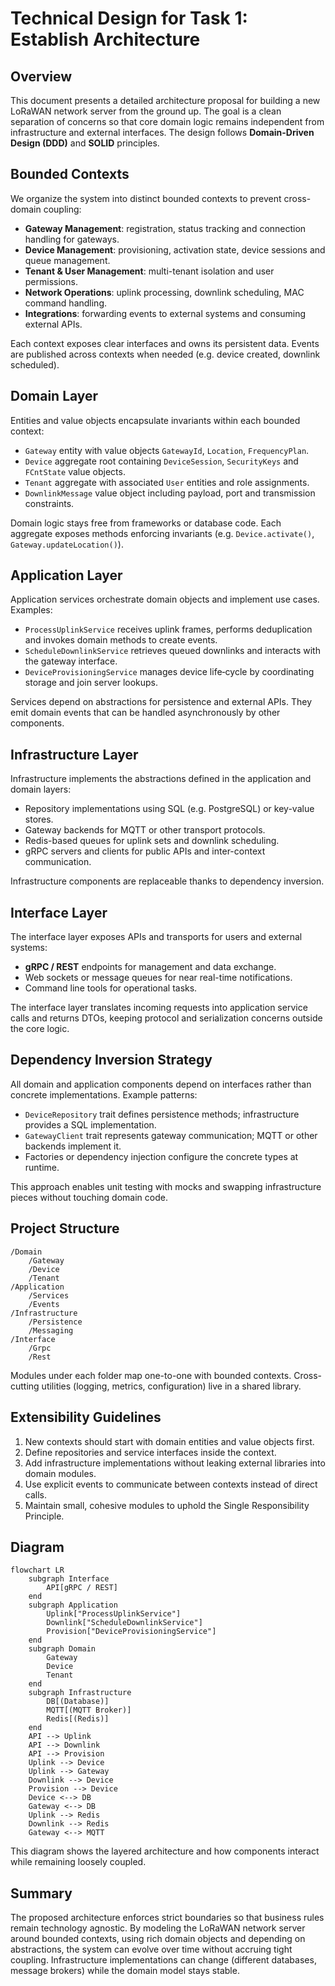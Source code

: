 # Technical Design for Task 1: Establish Architecture

## Overview
This document presents a detailed architecture proposal for building a new LoRaWAN network server from the ground up. The goal is a clean separation of concerns so that core domain logic remains independent from infrastructure and external interfaces. The design follows **Domain-Driven Design (DDD)** and **SOLID** principles.

## Bounded Contexts
We organize the system into distinct bounded contexts to prevent cross-domain coupling:

- **Gateway Management**: registration, status tracking and connection handling for gateways.
- **Device Management**: provisioning, activation state, device sessions and queue management.
- **Tenant & User Management**: multi-tenant isolation and user permissions.
- **Network Operations**: uplink processing, downlink scheduling, MAC command handling.
- **Integrations**: forwarding events to external systems and consuming external APIs.

Each context exposes clear interfaces and owns its persistent data. Events are published across contexts when needed (e.g. device created, downlink scheduled).

## Domain Layer
Entities and value objects encapsulate invariants within each bounded context:

- `Gateway` entity with value objects `GatewayId`, `Location`, `FrequencyPlan`.
- `Device` aggregate root containing `DeviceSession`, `SecurityKeys` and `FCntState` value objects.
- `Tenant` aggregate with associated `User` entities and role assignments.
- `DownlinkMessage` value object including payload, port and transmission constraints.

Domain logic stays free from frameworks or database code. Each aggregate exposes methods enforcing invariants (e.g. `Device.activate()`, `Gateway.updateLocation()`).

## Application Layer
Application services orchestrate domain objects and implement use cases. Examples:

- `ProcessUplinkService` receives uplink frames, performs deduplication and invokes domain methods to create events.
- `ScheduleDownlinkService` retrieves queued downlinks and interacts with the gateway interface.
- `DeviceProvisioningService` manages device life‑cycle by coordinating storage and join server lookups.

Services depend on abstractions for persistence and external APIs. They emit domain events that can be handled asynchronously by other components.

## Infrastructure Layer
Infrastructure implements the abstractions defined in the application and domain layers:

- Repository implementations using SQL (e.g. PostgreSQL) or key-value stores.
- Gateway backends for MQTT or other transport protocols.
- Redis-based queues for uplink sets and downlink scheduling.
- gRPC servers and clients for public APIs and inter-context communication.

Infrastructure components are replaceable thanks to dependency inversion.

## Interface Layer
The interface layer exposes APIs and transports for users and external systems:

- **gRPC / REST** endpoints for management and data exchange.
- Web sockets or message queues for near real-time notifications.
- Command line tools for operational tasks.

The interface layer translates incoming requests into application service calls and returns DTOs, keeping protocol and serialization concerns outside the core logic.

## Dependency Inversion Strategy
All domain and application components depend on interfaces rather than concrete implementations. Example patterns:

- `DeviceRepository` trait defines persistence methods; infrastructure provides a SQL implementation.
- `GatewayClient` trait represents gateway communication; MQTT or other backends implement it.
- Factories or dependency injection configure the concrete types at runtime.

This approach enables unit testing with mocks and swapping infrastructure pieces without touching domain code.

## Project Structure
```
/Domain
    /Gateway
    /Device
    /Tenant
/Application
    /Services
    /Events
/Infrastructure
    /Persistence
    /Messaging
/Interface
    /Grpc
    /Rest
```
Modules under each folder map one-to-one with bounded contexts. Cross-cutting utilities (logging, metrics, configuration) live in a shared library.

## Extensibility Guidelines
1. New contexts should start with domain entities and value objects first.
2. Define repositories and service interfaces inside the context.
3. Add infrastructure implementations without leaking external libraries into domain modules.
4. Use explicit events to communicate between contexts instead of direct calls.
5. Maintain small, cohesive modules to uphold the Single Responsibility Principle.

## Diagram
```mermaid
flowchart LR
    subgraph Interface
        API[gRPC / REST]
    end
    subgraph Application
        Uplink["ProcessUplinkService"]
        Downlink["ScheduleDownlinkService"]
        Provision["DeviceProvisioningService"]
    end
    subgraph Domain
        Gateway
        Device
        Tenant
    end
    subgraph Infrastructure
        DB[(Database)]
        MQTT[(MQTT Broker)]
        Redis[(Redis)]
    end
    API --> Uplink
    API --> Downlink
    API --> Provision
    Uplink --> Device
    Uplink --> Gateway
    Downlink --> Device
    Provision --> Device
    Device <--> DB
    Gateway <--> DB
    Uplink --> Redis
    Downlink --> Redis
    Gateway <--> MQTT
```
This diagram shows the layered architecture and how components interact while remaining loosely coupled.

## Summary
The proposed architecture enforces strict boundaries so that business rules remain technology agnostic. By modeling the LoRaWAN network server around bounded contexts, using rich domain objects and depending on abstractions, the system can evolve over time without accruing tight coupling. Infrastructure implementations can change (different databases, message brokers) while the domain model stays stable.

